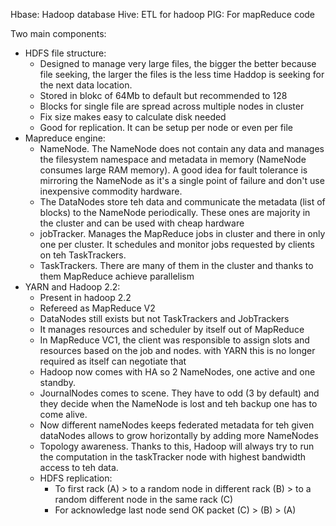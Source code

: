 Hbase: Hadoop database
Hive: ETL for hadoop
PIG: For mapReduce code


Two main components:
- HDFS file structure: 
    - Designed to manage very large files, the bigger the better because file seeking, the larger the files is the less time Haddop is seeking for the next data location.
    - Stored in blokc of 64Mb to default but recommended to 128
    - Blocks for single file are spread across multiple nodes in cluster
    - Fix size makes easy to calculate disk needed
    - Good for replication. It can be setup per node or even per file
- Mapreduce engine:
    - NameNode. The NameNode does not contain any data and manages the filesystem namespace 
    and metadata in memory (NameNode consumes large RAM memory). 
    A good idea for fault tolerance is mirroring the NameNode as it's a single point of failure 
    and don't use inexpensive commodity hardware.
    - The DataNodes store teh data and communicate the metadata (list of blocks) to the NameNode periodically. 
    These ones are majority in the cluster and can be used with cheap hardware
    - jobTracker. Manages the MapReduce jobs in cluster and there in only one per cluster.
    It schedules and monitor jobs requested by clients on teh TaskTrackers.
    - TaskTrackers. There are many of them in the cluster and thanks to them MapReduce achieve parallelism
- YARN and Hadoop 2.2:
    - Present in hadoop 2.2 
    - Refereed as MapReduce V2
    - DataNodes still exists but not TaskTrackers and JobTrackers
    - It manages resources and scheduler by itself out of MapReduce
    - In MapReduce VC1, the client was responsible to assign slots and resources based on the job and nodes. 
    with YARN this is no longer required as itself can negotiate that
    - Hadoop now comes with HA so 2 NameNodes, one active and one standby.
    - JournalNodes comes to scene. They have to odd (3 by default) and they decide when 
    the NameNode is lost and teh backup one has to come alive.
    - Now different nameNodes keeps federated metadata for teh given dataNodes allows
    to grow horizontally by adding more NameNodes 
    - Topology awareness. Thanks to this, Hadoop will always try to run the computation
    in the taskTracker node with highest bandwidth access to teh data.
    - HDFS replication:
        - To first rack (A) > to a random node in different rack (B) > to a random different node in the same rack (C)
        - For acknowledge last node send OK packet (C) > (B) > (A)  
 

